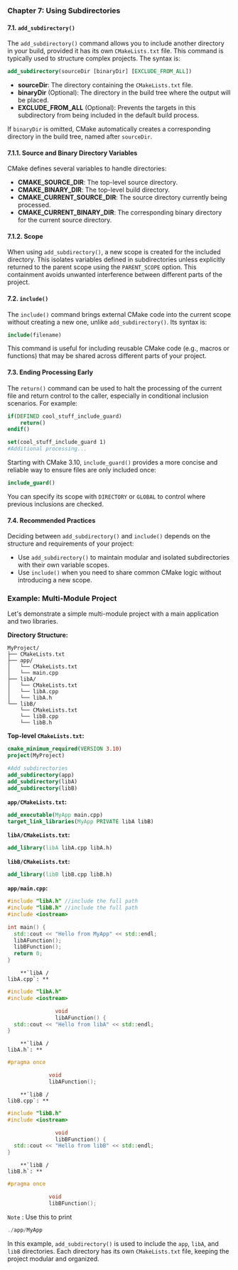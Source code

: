 ### Chapter 7: Using Subdirectories

#### 7.1. `add_subdirectory()`
The `add_subdirectory()` command allows you to include another directory in your build, provided it has its own `CMakeLists.txt` file. This command is typically used to structure complex projects. The syntax is:

```cmake
add_subdirectory(sourceDir [binaryDir] [EXCLUDE_FROM_ALL])
```

- **sourceDir**: The directory containing the `CMakeLists.txt` file.
- **binaryDir** (Optional): The directory in the build tree where the output will be placed.
- **EXCLUDE_FROM_ALL** (Optional): Prevents the targets in this subdirectory from being included in the default build process.

If `binaryDir` is omitted, CMake automatically creates a corresponding directory in the build tree, named after `sourceDir`.

#### 7.1.1. Source and Binary Directory Variables
CMake defines several variables to handle directories:

- **CMAKE_SOURCE_DIR**: The top-level source directory.
- **CMAKE_BINARY_DIR**: The top-level build directory.
- **CMAKE_CURRENT_SOURCE_DIR**: The source directory currently being processed.
- **CMAKE_CURRENT_BINARY_DIR**: The corresponding binary directory for the current source directory.

#### 7.1.2. Scope
When using `add_subdirectory()`, a new scope is created for the included directory. This isolates variables defined in subdirectories unless explicitly returned to the parent scope using the `PARENT_SCOPE` option. This containment avoids unwanted interference between different parts of the project.

#### 7.2. `include()`
The `include()` command brings external CMake code into the current scope without creating a new one, unlike `add_subdirectory()`. Its syntax is:

```cmake
include(filename)
```

This command is useful for including reusable CMake code (e.g., macros or functions) that may be shared across different parts of your project.

#### 7.3. Ending Processing Early
The `return()` command can be used to halt the processing of the current file and return control to the caller, especially in conditional inclusion scenarios. For example:

```cmake
if(DEFINED cool_stuff_include_guard)
    return()
endif()

set(cool_stuff_include_guard 1)
#Additional processing...
```

Starting with CMake 3.10, `include_guard()` provides a more concise and reliable way to ensure files are only included once:

```cmake
include_guard()
```

You can specify its scope with `DIRECTORY` or `GLOBAL` to control where previous inclusions are checked.

#### 7.4. Recommended Practices
Deciding between `add_subdirectory()` and `include()` depends on the structure and requirements of your project:

- Use `add_subdirectory()` to maintain modular and isolated subdirectories with their own variable scopes.
- Use `include()` when you need to share common CMake logic without introducing a new scope.

### Example: Multi-Module Project

Let's demonstrate a simple multi-module project with a main application and two libraries.

**Directory Structure:**
```
MyProject/
├── CMakeLists.txt
├── app/
│   └── CMakeLists.txt
│   └── main.cpp
├── libA/
│   └── CMakeLists.txt
│   └── libA.cpp
│   └── libA.h
└── libB/
    └── CMakeLists.txt
    └── libB.cpp
    └── libB.h
```

**Top-level `CMakeLists.txt`:**
```cmake
cmake_minimum_required(VERSION 3.10)
project(MyProject)

#Add subdirectories
add_subdirectory(app)
add_subdirectory(libA)
add_subdirectory(libB)
```

**`app/CMakeLists.txt`:**
```cmake
add_executable(MyApp main.cpp)
target_link_libraries(MyApp PRIVATE libA libB)
```

**`libA/CMakeLists.txt`:**
```cmake
add_library(libA libA.cpp libA.h)
```

**`libB/CMakeLists.txt`:**
```cmake
add_library(libB libB.cpp libB.h)
```

**`app/main.cpp`:**
```cpp
#include "libA.h" //include the full path
#include "libB.h" //include the full path
#include <iostream>

int main() {
  std::cout << "Hello from MyApp" << std::endl;
  libAFunction();
  libBFunction();
  return 0;
}
```

        **`libA /
    libA.cpp`: **
```cpp
#include "libA.h"
#include <iostream>

               void
               libAFunction() {
  std::cout << "Hello from libA" << std::endl;
}
```

        **`libA /
    libA.h`: **
```cpp
#pragma once

             void
             libAFunction();
```

        **`libB /
    libB.cpp`: **
```cpp
#include "libB.h"
#include <iostream>

               void
               libBFunction() {
  std::cout << "Hello from libB" << std::endl;
}
```

        **`libB /
    libB.h`: **
```cpp
#pragma once

             void
             libBFunction();
```
`Note` : Use this to print
```cpp
./app/MyApp
```

In this example, `add_subdirectory()` is used to include the `app`, `libA`, and `libB` directories. Each directory has its own `CMakeLists.txt` file, keeping the project modular and organized.
